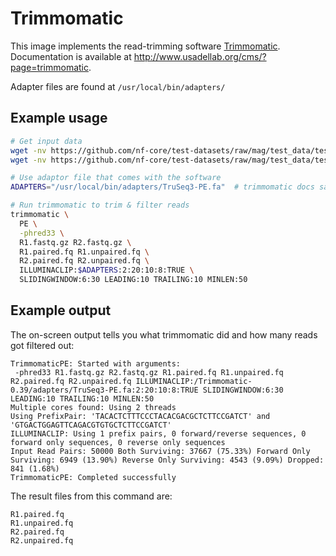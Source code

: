 # Trimmomatic

This image implements the read-trimming software [Trimmomatic](http://www.usadellab.org/cms/?page=trimmomatic).
Documentation is available at http://www.usadellab.org/cms/?page=trimmomatic. 

Adapter files are found at `/usr/local/bin/adapters/`

## Example usage
```bash
# Get input data
wget -nv https://github.com/nf-core/test-datasets/raw/mag/test_data/test_minigut_R1.fastq.gz -O R1.fastq.gz
wget -nv https://github.com/nf-core/test-datasets/raw/mag/test_data/test_minigut_R2.fastq.gz -O R2.fastq.gz

# Use adaptor file that comes with the software
ADAPTERS="/usr/local/bin/adapters/TruSeq3-PE.fa"  # trimmomatic docs says these are used in HiSeq and MiSeq machines

# Run trimmomatic to trim & filter reads
trimmomatic \
  PE \
  -phred33 \
  R1.fastq.gz R2.fastq.gz \
  R1.paired.fq R1.unpaired.fq \
  R2.paired.fq R2.unpaired.fq \
  ILLUMINACLIP:$ADAPTERS:2:20:10:8:TRUE \
  SLIDINGWINDOW:6:30 LEADING:10 TRAILING:10 MINLEN:50
```

## Example output 

The on-screen output tells you what trimmomatic did and how many reads got filtered out:
```
TrimmomaticPE: Started with arguments:
 -phred33 R1.fastq.gz R2.fastq.gz R1.paired.fq R1.unpaired.fq R2.paired.fq R2.unpaired.fq ILLUMINACLIP:/Trimmomatic-0.39/adapters/TruSeq3-PE.fa:2:20:10:8:TRUE SLIDINGWINDOW:6:30 LEADING:10 TRAILING:10 MINLEN:50
Multiple cores found: Using 2 threads
Using PrefixPair: 'TACACTCTTTCCCTACACGACGCTCTTCCGATCT' and 'GTGACTGGAGTTCAGACGTGTGCTCTTCCGATCT'
ILLUMINACLIP: Using 1 prefix pairs, 0 forward/reverse sequences, 0 forward only sequences, 0 reverse only sequences
Input Read Pairs: 50000 Both Surviving: 37667 (75.33%) Forward Only Surviving: 6949 (13.90%) Reverse Only Surviving: 4543 (9.09%) Dropped: 841 (1.68%)
TrimmomaticPE: Completed successfully
```

The result files from this command are:
```
R1.paired.fq
R1.unpaired.fq
R2.paired.fq
R2.unpaired.fq
```
